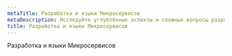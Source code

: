 ```yaml
---
metaTitle: Разработка и языки Микросервисов
metaDescription: Исследуйте углублённые аспекты и сложные вопросы разработки и языков Микросервисов
title: Разработка и языки Микросервисов
---
```

Разработка и языки Микросервисов

